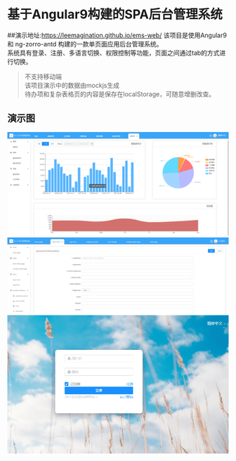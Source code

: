 # 基于Angular9构建的SPA后台管理系统  
##演示地址:<https://leemagination.github.io/ems-web/>
该项目是使用Angular9和 ng-zorro-antd 构建的一款单页面应用后台管理系统。  
系统具有登录、注册、多语言切换、权限控制等功能，页面之间通过tab的方式进行切换。

>不支持移动端  
>该项目演示中的数据由mockjs生成   
>待办项和复杂表格页的内容是保存在localStorage，可随意增删改查。



## 演示图

![演示图1](https://raw.githubusercontent.com/Leemagination/ems-web/master/src/assets/img/img1.png)
![演示图2](https://raw.githubusercontent.com/Leemagination/ems-web/master/src/assets/img/img2.png)
![演示图3](https://raw.githubusercontent.com/Leemagination/ems-web/master/src/assets/img/img3.png)
